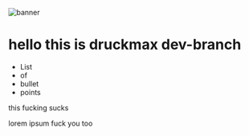  ![banner](img/berlin.jpg)

# hello this is druckmax dev-branch

* List
* of
* bullet
* points

<p> this fucking sucks</p>
<p> lorem ipsum fuck you too </p>
